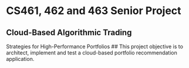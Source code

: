 # CS461, 462 and 463 Senior Project #
## Cloud-Based Algorithmic Trading
Strategies for High-Performance
Portfolios ## 
This project objective is to architect, implement and test a cloud-based portfolio recommendation application. 
